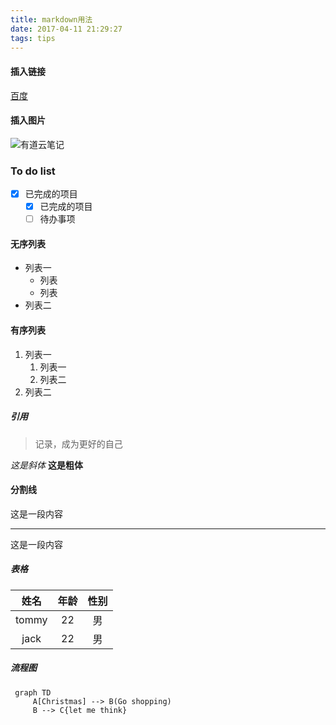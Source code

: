 ```yaml
---
title: markdown用法
date: 2017-04-11 21:29:27
tags: tips
---
```

#### 插入链接
[百度](http://www.baidu.com)
#### 插入图片
![有道云笔记](http://note.youdao.com/fgvicon.ico)
### To do list

-[x] 已完成的项目
  -[x] 已完成的项目
  -[ ] 待办事项
  
#### 无序列表
- 列表一
   - 列表
   - 列表
- 列表二
#### 有序列表
1. 列表一
   1. 列表一
   2. 列表二
1. 列表二
##### 引用
> 记录，成为更好的自己

*这是斜体*
**这是粗体**

#### 分割线
这是一段内容
***
这是一段内容

##### 表格
|姓名 | 年龄 |性别|
|:---:|:---:|:---:|
| tommy | 22 | 男 |
|jack| 22 | 男 |

##### 流程图
```
 graph TD
     A[Christmas] --> B(Go shopping)
     B --> C{let me think}

```
